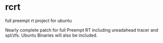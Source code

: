 # rcrt
full preempt rt project for ubuntu

Nearly complete patch for full Preempt RT including ureadahead tracer and spl/zfs.
Ubuntu Binaries will also be included.
